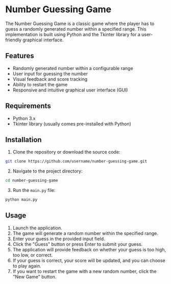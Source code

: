 # Number Guessing Game

The Number Guessing Game is a classic game where the player has to guess a randomly generated number within a specified range. This implementation is built using Python and the Tkinter library for a user-friendly graphical interface.

## Features

- Randomly generated number within a configurable range
- User input for guessing the number
- Visual feedback and score tracking
- Ability to restart the game
- Responsive and intuitive graphical user interface (GUI)

## Requirements

- Python 3.x
- Tkinter library (usually comes pre-installed with Python)

## Installation

1. Clone the repository or download the source code:

```bash
git clone https://github.com/username/number-guessing-game.git
```

2. Navigate to the project directory:

```bash
cd number-guessing-game
```

3. Run the `main.py` file:

```bash
python main.py
```

## Usage

1. Launch the application.
2. The game will generate a random number within the specified range.
3. Enter your guess in the provided input field.
4. Click the "Guess" button or press Enter to submit your guess.
5. The application will provide feedback on whether your guess is too high, too low, or correct.
6. If your guess is correct, your score will be updated, and you can choose to play again.
7. If you want to restart the game with a new random number, click the "New Game" button.


